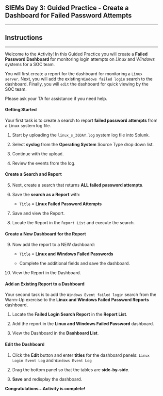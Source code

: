 ## SIEMs Day 3: Guided Practice - Create a Dashboard for Failed Password Attempts
--------

## Instructions

-------

Welcome to the Activity! In this Guided Practice you will create a **Failed Password Dashboard** for monitoring login attempts on *Linux* and *Windows* systems for a SOC team. 

You will first create a report for the dashboard for monitoring a `Linux server`. Next, you will add the existing `Windows failed login` search to the dashboard. Finally, you will `edit` the dashboard for quick viewing by the SOC team. 

Please ask your TA for assistance if you need help. 

#### Getting Started

Your first task is to create a search to report **failed password attempts** from a Linux system log file. 

1. Start by uploading the `linux_s_30DAY.log` system log file into Splunk. 

2. Select **syslog** from the **Operating System** Source Type drop down list.

3. Continue with the upload.

4. Review the events from the log.

#### Create a Search and Report

5. Next, create a search that returns **ALL failed password attempts**.

6. Save the **search as a Report** with:
 
    * `Title` = **Linux Failed Password Attempts**   
 
7. Save and view the Report.

8. Locate the Report in the `Report List` and execute the search.

#### Create a New Dashboard for the Report
 
9. Now add the report to a NEW dashboard:
 
    * `Title` = **Linux and Windows Failed Passwords**

    * Complete the additional fields and save the dashboard.

10.   View the Report in the Dashboard.  

#### Add an Existing Report to a Dashboard

Your second task is to add the `Windows Event failed login` search from the Warm-Up exercise to  the **Linux and Windows Failed Password Reports** dashboard.

1. Locate the **Failed Login Search Report** in the **Report List**.

2. Add the report in the **Linux and Windows Failed Password** dashboard.

3. View the Dashboard in the **Dashboard List**.

#### Edit the Dashboard

1. Click the **Edit** button and enter **titles** for the dashboard panels: `Linux Login Event Log` and `Windows Event Log`

2. Drag the bottom panel so that the tables are **side-by-side**.

3. **Save** and redisplay the dashboard.

 **Congratulations...Activity is complete!**   

